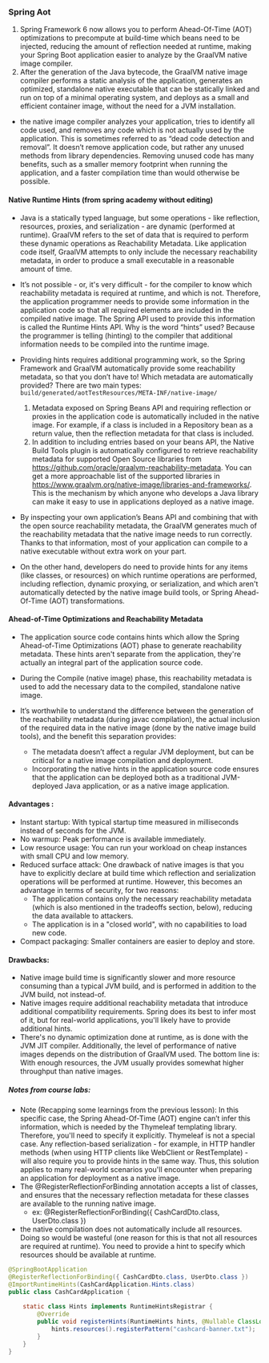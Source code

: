 ### Spring Aot
  1. Spring Framework 6 now allows you to perform Ahead-Of-Time (AOT) optimizations to precompute at build-time which 
        beans need to be injected, reducing the amount of reflection needed at runtime, making your Spring Boot application easier to analyze by the GraalVM native image compiler.
  2. After the generation of the Java bytecode, the GraalVM native image compiler performs a static analysis of the application, 
       generates an optimized, standalone native executable that can be statically linked and run on top of a minimal operating system, and deploys as a small and efficient container image, without the need for a JVM installation.

- the native image compiler analyzes your application, tries to identify all code used, and removes any code which is not actually used by the application. 
   This is sometimes referred to as “dead code detection and removal”. It doesn’t remove application code, but rather any unused methods from library dependencies.
    Removing unused code has many benefits, such as a smaller memory footprint when running the application, and a faster compilation time than would otherwise be possible.

#### Native Runtime Hints (from spring academy without editing)
- Java is a statically typed language, but some operations - like reflection, resources, proxies, and serialization - are dynamic (performed at runtime). GraalVM refers to the set of data that is required to perform these dynamic operations as Reachability Metadata. Like application code itself, GraalVM attempts to only include the necessary reachability metadata, in order to produce a small executable in a reasonable amount of time.

- It’s not possible - or, it's very difficult - for the compiler to know which reachability metadata is required at runtime, and which is not. Therefore, the application programmer needs to provide some information in the application code so that all required elements are included in the compiled native image. The Spring API used to provide this information is called the Runtime Hints API. Why is the word “hints” used? Because the programmer is telling (hinting) to the compiler that additional information needs to be compiled into the runtime image.

- Providing hints requires additional programming work, so the Spring Framework and GraalVM automatically provide some reachability metadata, so that you don’t have to! Which metadata are automatically provided? There are two main types:
  `build/generated/aotTestResources/META-INF/native-image/`
  1. Metadata exposed on Spring Beans API and requiring reflection or proxies in the application code is automatically included in the native image. For example, if a class is included in a Repository bean as a return value, then the reflection metadata for that class is included.
  2. In addition to including entries based on your beans API, the Native Build Tools plugin is automatically configured to retrieve reachability metadata for supported Open Source libraries from https://github.com/oracle/graalvm-reachability-metadata. You can get a more approachable list of the supported libraries in https://www.graalvm.org/native-image/libraries-and-frameworks/. This is the mechanism by which anyone who develops a Java library can make it easy to use in applications deployed as a native image.
- By inspecting your own application’s Beans API and combining that with the open source reachability metadata, the GraalVM generates much of the reachability metadata that the native image needs to run correctly. Thanks to that information, most of your application can compile to a native executable without extra work on your part.

- On the other hand, developers do need to provide hints for any items (like classes, or resources) on which runtime operations are performed, including reflection, dynamic proxying, or serialization, and which aren't automatically detected by the native image build tools, or Spring Ahead-Of-Time (AOT) transformations.

#### Ahead-of-Time Optimizations and Reachability Metadata
- The application source code contains hints which allow the Spring Ahead-of-Time Optimizations (AOT) phase to generate reachability metadata. These hints aren't separate from the application, they're actually an integral part of the application source code.
- During the Compile (native image) phase, this reachability metadata is used to add the necessary data to the compiled, standalone native image.

- It’s worthwhile to understand the difference between the generation of the reachability metadata (during javac compilation), the actual inclusion of the required data in the native image (done by the native image build tools), and the benefit this separation provides:
  - The metadata doesn’t affect a regular JVM deployment, but can be critical for a native image compilation and deployment.
  - Incorporating the native hints in the application source code ensures that the application can be deployed both as a traditional JVM-deployed Java application, or as a native image application.


#### Advantages :
- Instant startup: With typical startup time measured in milliseconds instead of seconds for the JVM.
- No warmup: Peak performance is available immediately.
- Low resource usage: You can run your workload on cheap instances with small CPU and low memory.
- Reduced surface attack: One drawback of native images is that you have to explicitly declare at build time which reflection and serialization operations will be performed at runtime. However, this becomes an advantage in terms of security, for two reasons:
  - The application contains only the necessary reachability metadata (which is also mentioned in the tradeoffs section, below), reducing the data available to attackers.
  - The application is in a "closed world", with no capabilities to load new code.
- Compact packaging: Smaller containers are easier to deploy and store.

#### Drawbacks:
- Native image build time is significantly slower and more resource consuming than a typical JVM build, and is performed
  in addition to the JVM build, not instead-of.
- Native images require additional reachability metadata that introduce additional compatibility requirements. 
  Spring does its best to infer most of it, but for real-world applications, you'll likely have to provide additional hints.
- There's no dynamic optimization done at runtime, as is done with the JVM JIT compiler. Additionally, the level of 
  performance of native images depends on the distribution of GraalVM used. The bottom line is: With enough resources, the JVM usually provides somewhat higher throughput than native images.


##### Notes from course labs:
- Note (Recapping some learnings from the previous lesson): In this specific case, the Spring Ahead-Of-Time (AOT) engine can’t infer this information, 
  which is needed by the Thymeleaf templating library. Therefore, you'll need to specify it explicitly. Thymeleaf is not a special case. 
  Any reflection-based serialization - for example, in HTTP handler methods (when using HTTP clients like WebClient or RestTemplate) - will also require 
  you to provide hints in the same way. Thus, this solution applies to many real-world scenarios you'll encounter when preparing an application for deployment as a native image.
- The @RegisterReflectionForBinding annotation accepts a list of classes, and ensures that the necessary reflection metadata for these classes are available to the running native image. 
  - ex: @RegisterReflectionForBinding({ CashCardDto.class, UserDto.class })
- the native compilation does not automatically include all resources. Doing so would be wasteful (one reason for this is that not all resources are required at runtime). 
   You need to provide a hint to specify which resources should be available at runtime.
```java
@SpringBootApplication
@RegisterReflectionForBinding({ CashCardDto.class, UserDto.class })
@ImportRuntimeHints(CashCardApplication.Hints.class)
public class CashCardApplication {
    
    static class Hints implements RuntimeHintsRegistrar {
        @Override
        public void registerHints(RuntimeHints hints, @Nullable ClassLoader classLoader) {
            hints.resources().registerPattern("cashcard-banner.txt");
        }
    }
}
```


